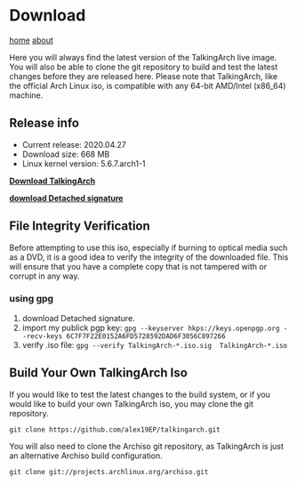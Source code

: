 # Download

[home](/index.md)  [about](/about.md)

Here you will always find the latest version of the TalkingArch live image. You will also be able to clone the git repository to build and test the latest changes before they are released here.
Please note that TalkingArch, like the official Arch Linux iso, is compatible with any 64-bit AMD/Intel (x86_64) machine.

## Release info

* Current release: 2020.04.27
* Download size: 668 MB
* Linux kernel version: 5.6.7.arch1-1

**[Download TalkingArch](https://github.com/alex19EP/talking-arch/releases/download/v6.1/TalkingArch-2020.04.27-x86_64.iso)**

**[download Detached signature](https://github.com/alex19EP/talking-arch/releases/download/v6.1/TalkingArch-2020.04.27-x86_64.iso.sig)**

## File Integrity Verification

Before attempting to use this iso, especially if burning to optical media such as a DVD, it is a good idea to verify the integrity of the downloaded file. This will ensure that you have a complete copy that is not tampered with or corrupt in any way.

### using gpg

1. download Detached signature.
2. import my publick pgp key: `gpg --keyserver hkps://keys.openpgp.org --recv-keys 6C7F7F22E0152A6FD5728592DAD6F3056C897266`
3. verify .iso file: `gpg --verify TalkingArch-*.iso.sig  TalkingArch-*.iso`

## Build Your Own TalkingArch Iso

If you would like to test the latest changes to the build system, or if you would like to build your own TalkingArch iso, you may clone the git repository.

```shell
git clone https://github.com/alex19EP/talkingarch.git
```

You will also need to clone the Archiso git repository, as TalkingArch is just an alternative Archiso build configuration.

```shell
git clone git://projects.archlinux.org/archiso.git
```

